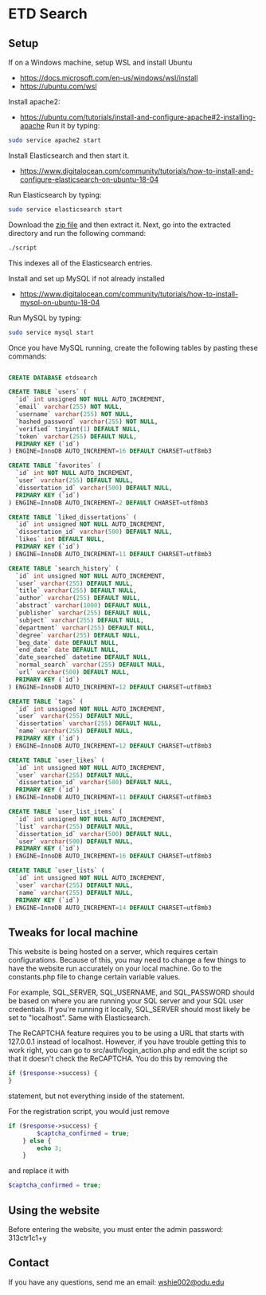 # ETD Search
## Setup
If on a Windows machine, setup WSL and install Ubuntu
* https://docs.microsoft.com/en-us/windows/wsl/install
* https://ubuntu.com/wsl

Install apache2:
* https://ubuntu.com/tutorials/install-and-configure-apache#2-installing-apache
Run it by typing:
```bash
sudo service apache2 start
```

Install Elasticsearch and then start it.
* https://www.digitalocean.com/community/tutorials/how-to-install-and-configure-elasticsearch-on-ubuntu-18-04

Run Elasticsearch by typing:
```bash
sudo service elasticsearch start
```

Download the [zip file](https://drive.google.com/file/d/1cn9WzmkP7g1A_Za2GxUqFnxjaGSshiJZ/view?usp=sharing) and then extract it. Next, go into the extracted directory and run the following command:
```bash
./script
```
This indexes all of the Elasticsearch entries.

Install and set up MySQL if not already installed
* https://www.digitalocean.com/community/tutorials/how-to-install-mysql-on-ubuntu-18-04

Run MySQL by typing:
```bash
sudo service mysql start
```

Once you have MySQL running, create the following tables by pasting these commands:

```sql

CREATE DATABASE etdsearch

CREATE TABLE `users` (
  `id` int unsigned NOT NULL AUTO_INCREMENT,
  `email` varchar(255) NOT NULL,
  `username` varchar(255) NOT NULL,
  `hashed_password` varchar(255) NOT NULL,
  `verified` tinyint(1) DEFAULT NULL,
  `token` varchar(255) DEFAULT NULL,
  PRIMARY KEY (`id`)
) ENGINE=InnoDB AUTO_INCREMENT=16 DEFAULT CHARSET=utf8mb3

CREATE TABLE `favorites` (
  `id` int NOT NULL AUTO_INCREMENT,
  `user` varchar(255) DEFAULT NULL,
  `dissertation_id` varchar(500) DEFAULT NULL,
  PRIMARY KEY (`id`)
) ENGINE=InnoDB AUTO_INCREMENT=2 DEFAULT CHARSET=utf8mb3

CREATE TABLE `liked_dissertations` (
  `id` int unsigned NOT NULL AUTO_INCREMENT,
  `dissertation_id` varchar(500) DEFAULT NULL,
  `likes` int DEFAULT NULL,
  PRIMARY KEY (`id`)
) ENGINE=InnoDB AUTO_INCREMENT=11 DEFAULT CHARSET=utf8mb3

CREATE TABLE `search_history` (
  `id` int unsigned NOT NULL AUTO_INCREMENT,
  `user` varchar(255) DEFAULT NULL,
  `title` varchar(255) DEFAULT NULL,
  `author` varchar(255) DEFAULT NULL,
  `abstract` varchar(1000) DEFAULT NULL,
  `publisher` varchar(255) DEFAULT NULL,
  `subject` varchar(255) DEFAULT NULL,
  `department` varchar(255) DEFAULT NULL,
  `degree` varchar(255) DEFAULT NULL,
  `beg_date` date DEFAULT NULL,
  `end_date` date DEFAULT NULL,
  `date_searched` datetime DEFAULT NULL,
  `normal_search` varchar(255) DEFAULT NULL,
  `url` varchar(500) DEFAULT NULL,
  PRIMARY KEY (`id`)
) ENGINE=InnoDB AUTO_INCREMENT=12 DEFAULT CHARSET=utf8mb3

CREATE TABLE `tags` (
  `id` int unsigned NOT NULL AUTO_INCREMENT,
  `user` varchar(255) DEFAULT NULL,
  `dissertation` varchar(255) DEFAULT NULL,
  `name` varchar(255) DEFAULT NULL,
  PRIMARY KEY (`id`)
) ENGINE=InnoDB AUTO_INCREMENT=12 DEFAULT CHARSET=utf8mb3

CREATE TABLE `user_likes` (
  `id` int unsigned NOT NULL AUTO_INCREMENT,
  `user` varchar(255) DEFAULT NULL,
  `dissertation_id` varchar(500) DEFAULT NULL,
  PRIMARY KEY (`id`)
) ENGINE=InnoDB AUTO_INCREMENT=11 DEFAULT CHARSET=utf8mb3

CREATE TABLE `user_list_items` (
  `id` int unsigned NOT NULL AUTO_INCREMENT,
  `list` varchar(255) DEFAULT NULL,
  `dissertation_id` varchar(500) DEFAULT NULL,
  `user` varchar(500) DEFAULT NULL,
  PRIMARY KEY (`id`)
) ENGINE=InnoDB AUTO_INCREMENT=16 DEFAULT CHARSET=utf8mb3

CREATE TABLE `user_lists` (
  `id` int unsigned NOT NULL AUTO_INCREMENT,
  `user` varchar(255) DEFAULT NULL,
  `name` varchar(255) DEFAULT NULL,
  PRIMARY KEY (`id`)
) ENGINE=InnoDB AUTO_INCREMENT=14 DEFAULT CHARSET=utf8mb3
```

## Tweaks for local machine
This website is being hosted on a server, which requires certain configurations. Because of this, you may need to change a few things to have the website run accurately on your local machine. Go to the constants.php file to change certain variable values.

For example, SQL_SERVER, SQL_USERNAME, and SQL_PASSWORD should be based on where you are running your SQL server and your SQL user credentials. If you're running it locally, SQL_SERVER should most likely be set to "localhost". Same with Elasticsearch.

The ReCAPTCHA feature requires you to be using a URL that starts with 127.0.0.1 instead of localhost. However, if you have trouble getting this to work right, you can go to src/auth/login_action.php and edit the script so that it doesn't check the ReCAPTCHA. You do this by removing the
```php
if ($response->success) {
}
```
statement, but not everything inside of the statement.

For the registration script, you would just remove
```php
if ($response->success) {
        $captcha_confirmed = true;
    } else {
        echo 3;
    }
```

and replace it with
```php
$captcha_confirmed = true;
```
## Using the website
Before entering the website, you must enter the admin password: 313ctr1c1+y

## Contact
If you have any questions, send me an email: [wshie002@odu.edu](mailto:wshie002@odu.edu)